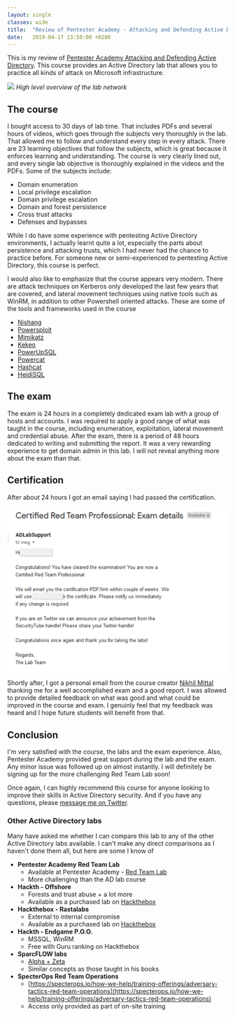 ```yaml
---
layout: single
classes: wide
title:  "Review of Pentester Academy - Attacking and Defending Active Directory"
date:   2019-04-17 13:50:00 +0200
---
```


This is my review of [Pentester Academy Attacking and Defending Active Directory](https://www.pentesteracademy.com/activedirectorylab). This course provides an Active Directory lab that allows you to practice all kinds of attack on Microsoft infrastructure.

![](https://www.pentesteracademy.com/img/activedirectorylab.png)
*High level overview of the lab network*

## The course

I bought access to 30 days of lab time. That includes PDFs and several hours of videos, which goes through the subjects very thoroughly in the lab. That allowed me to follow and understand every step in every attack. There are 23 learning objectives that follow the subjects, which is great because it enforces learning and understanding. The course is very clearly lined out, and every single lab objective is thoroughly explained in the videos and the PDFs. Some of the subjects include:

- Domain enumeration
- Local privilege escalation
- Domain privilege escalation
- Domain and forest persistence
- Cross trust attacks
- Defenses and bypasses

While I do have some experience with pentesting Active Directory environments, I actually learnt quite a lot, especially the parts about persistence and attacking trusts, which I had never had the chance to practice before. For someone new or semi-experienced to pentesting Active Directory, this course is perfect.

I would also like to emphasize that the course appears very modern. There are attack techniques on Kerberos only developed the last few years that are covered, and lateral movement techniques using native tools such as WinRM, in addition to other Powershell oriented attacks. These are some of the tools and frameworks used in the course

- [Nishang](https://github.com/samratashok/nishang)
- [Powersploit](https://github.com/PowerShellMafia/PowerSploit)
- [Mimikatz](https://github.com/gentilkiwi/mimikatz)
- [Kekeo](https://github.com/gentilkiwi/kekeo)
- [PowerUpSQL](https://github.com/NetSPI/PowerUpSQL)
- [Powercat](https://github.com/besimorhino/powercat)
- [Hashcat](https://hashcat.net/)
- [HeidiSQL](https://www.heidisql.com/)

## The exam

The exam is 24 hours in a completely dedicated exam lab with a group of hosts and accounts. I was required to apply a good range of what was taught in the course, including enumeration, exploitation, lateral movement and credential abuse. After the exam, there is a period of 48 hours dedicated to writing and submitting the report. It was a very rewarding experience to get domain admin in this lab. I will not reveal anything more about the exam than that.

## Certification

After about 24 hours I got an email saying I had passed the certification.

![](../assets/img/pta-adlab/2019-04-17-17-55-14.png)

Shortly after, I got a personal email from the course creator [Nikhil Mittal](https://twitter.com/nikhil_mitt) thanking me for a well accomplished exam and a good report. I was allowed to provide detailed feedback on what was good and what could be improved in the course and exam. I genuinly feel that my feedback was heard and I hope future students will benefit from that.

## Conclusion

I'm very satisfied with the course, the labs and the exam experience. Also, Pentester Academy provided great support during the lab and the exam. Any minor issue was followed up on almost instantly. I will definitely be signing up for the more challenging Red Team Lab soon!

Once again, I can highly recommend this course for anyone looking to improve their skills in Active Directory security. And if you have any questions, please [message me on Twitter](https://twitter.com/chryzsh).

### Other Active Directory labs

Many have asked me whether I can compare this lab to any of the other Active Directory labs available. I can't make any direct comparisons as I haven't done them all, but here are some I know of

- **Pentester Academy Red Team Lab**
  - Available at Pentester Academy - [Red Team Lab](https://www.pentesteracademy.com/redteamlab)
  - More challenging than the AD lab course
- **Hackth - Offshore**
  - Forests and trust abuse + a lot more
  - Available as a purchased lab on [Hackthebox](https://www.hackthebox.eu/)
- **Hackthebox - Rastalabs**
  - External to internal compromise
  - Available as a purchased lab on [Hackthebox](https://www.hackthebox.eu/)
- **Hackth - Endgame P.O.O.**
  - MSSQL, WinRM
  - Free with Guru ranking on Hackthebox
- **SparcFLOW labs**
  - [Alpha + Zeta](https://www.hacklikeapornstar.com/learn-hacking-one-day/)
  - Similar concepts as those taught in his books
- **SpecterOps Red Team Operations**
  - [https://specterops.io/how-we-help/training-offerings/adversary-tactics-red-team-operations](https://specterops.io/how-we-help/training-offerings/adversary-tactics-red-team-operations)
  - Access only provided as part of on-site training